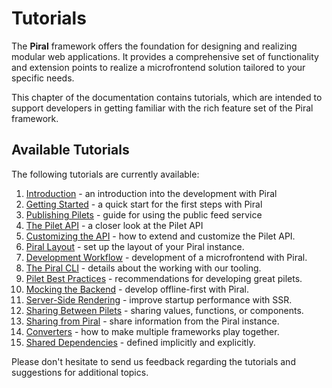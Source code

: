 # Tutorials

The **Piral** framework offers the foundation for designing and realizing modular web applications. It provides a comprehensive set of functionality and extension points to realize a microfrontend solution tailored to your specific needs.

This chapter of the documentation contains tutorials, which are intended to support developers in getting familiar with the rich feature set of the Piral framework.

## Available Tutorials

The following tutorials are currently available:

1. [Introduction](./01-introduction.md) - an introduction into the development with Piral
2. [Getting Started](./02-getting-started.md) - a quick start for the first steps with Piral
3. [Publishing Pilets](./03-publishing-pilets.md) - guide for using the public feed service
4. [The Pilet API](./04-the-pilet-api.md) - a closer look at the Pilet API
5. [Customizing the API](./05-customizing-the-api.md) - how to extend and customize the Pilet API.
6. [Piral Layout](./06-piral-layout.md) - set up the layout of your Piral instance.
7. [Development Workflow](./07-development-workflow.md) - development of a microfrontend with Piral.
8. [The Piral CLI](./08-the-piral-cli.md) - details about the working with our tooling.
9. [Pilet Best Practices](./09-pilet-best-practices.md) - recommendations for developing great pilets.
10. [Mocking the Backend](./10-mock-backend.md) - develop offline-first with Piral.
11. [Server-Side Rendering](./11-server-side-rendering.md) - improve startup performance with SSR.
12. [Sharing Between Pilets](./12-sharing-between-pilets.md) - sharing values, functions, or components.
13. [Sharing from Piral](./13-sharing-from-piral.md) - share information from the Piral instance.
14. [Converters](./14-converters.md) - how to make multiple frameworks play together.
15. [Shared Dependencies](./15-share-dependencies.md) - defined implicitly and explicitly.

Please don't hesitate to send us feedback regarding the tutorials and suggestions for additional topics.
